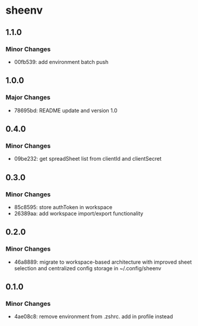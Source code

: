 # sheenv

## 1.1.0

### Minor Changes

- 00fb539: add environment batch push

## 1.0.0

### Major Changes

- 78695bd: README update and version 1.0

## 0.4.0

### Minor Changes

- 09be232: get spreadSheet list from clientId and clientSecret

## 0.3.0

### Minor Changes

- 85c8595: store authToken in workspace
- 26389aa: add workspace import/export functionality

## 0.2.0

### Minor Changes

- 46a8889: migrate to workspace-based architecture with improved sheet selection and centralized config storage in ~/.config/sheenv

## 0.1.0

### Minor Changes

- 4ae08c8: remove environment from .zshrc. add in profile instead
